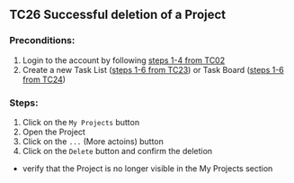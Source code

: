 ## TC26 Successful deletion of a Project
### Preconditions:
1. Login to the account by following [steps 1-4 from TC02](TC02.md)
2. Create a new Task List ([steps 1-6 from TC23](TC23.md)) or Task Board ([steps 1-6 from TC24](TC24.md))
### Steps:
1. Click on the `My Projects` button
2. Open the Project
3. Click on the `...` (More actoins) button
4. Click on the `Delete` button and confirm the deletion
* verify that the Project is no longer visible in the My Projects section